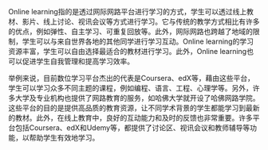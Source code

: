 

Online learning指的是透过网际网路平台进行学习的方式，学生可以透过线上教材、影片、线上讨论、视讯会议等方式进行学习。它与传统的教学方式相比有许多的优点，例如弹性、自主学习、可重复回放等。此外，网际网路也跨越了地域的限制，学生可以与来自世界各地的其他同学进行学习互动。Online learning的学习资源丰富，学生可以自由选择最适合的教材进行学习。此外，Online learning也可以促进学生自我管理和提高学习效率。

举例来说，目前数位学习平台杰出的代表是Coursera、edX等，藉由这些平台，学生可以学习众多不同主题的课程，例如编程、语言、工程、心理学等。另外，许多大学及专业机构也提供了网路教育的服务，如哈佛大学就开设了哈佛网路学院。这些平台的目的是提供高品质的教育资源，让不同学术背景的学生都能学习到最新的教材。此外，在线上教育中，良好的互动能力和及时的反馈也非常重要。许多平台包括Coursera、edX和Udemy等，都提供了讨论区、视讯会议和教师辅导等功能，以帮助学生有效地学习。